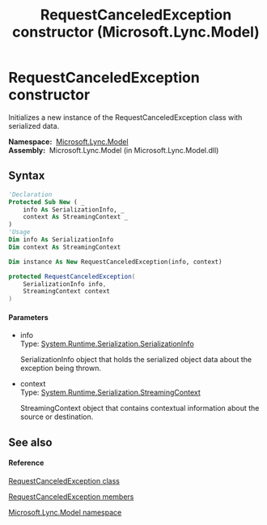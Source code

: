 ﻿---
title: RequestCanceledException constructor  (Microsoft.Lync.Model)
TOCTitle: 'RequestCanceledException constructor '
ms:assetid: M:Microsoft.Lync.Model.RequestCanceledException.#ctor(System.Runtime.Serialization.SerializationInfo,System.Runtime.Serialization.StreamingContext)_DI_3_UC_OCS14MrefLyncWPF
ms:mtpsurl: https://msdn.microsoft.com/en-us/library/microsoft.lync.model.requestcanceledexception.requestcanceledexception(v=office.15)
ms:contentKeyID: 48591234
ms.date: 07/28/2014
mtps_version: v=office.15
f1_keywords:
- Microsoft.Lync.Model.RequestCanceledException.RequestCanceledException
dev_langs:
- CSharp
- JScript
- VB
- other
---

# RequestCanceledException constructor

Initializes a new instance of the RequestCanceledException class with serialized data.

**Namespace:**  [Microsoft.Lync.Model](microsoft-lync-model-namespace_2.md)  
**Assembly:**  Microsoft.Lync.Model (in Microsoft.Lync.Model.dll)

## Syntax

``` vb
'Declaration
Protected Sub New ( _
    info As SerializationInfo, _
    context As StreamingContext _
)
'Usage
Dim info As SerializationInfo
Dim context As StreamingContext

Dim instance As New RequestCanceledException(info, context)
```

``` csharp
protected RequestCanceledException(
    SerializationInfo info,
    StreamingContext context
)
```

#### Parameters

  - info  
    Type: [System.Runtime.Serialization.SerializationInfo](http://msdn2.microsoft.com/en-us/library/a9b6042e)  
    
    SerializationInfo object that holds the serialized object data about the exception being thrown.

<!-- end list -->

  - context  
    Type: [System.Runtime.Serialization.StreamingContext](http://msdn2.microsoft.com/en-us/library/t16abws5)  
    
    StreamingContext object that contains contextual information about the source or destination.

## See also

#### Reference

[RequestCanceledException class](requestcanceledexception-class-microsoft-lync-model_2.md)

[RequestCanceledException members](requestcanceledexception-members-microsoft-lync-model_2.md)

[Microsoft.Lync.Model namespace](microsoft-lync-model-namespace_2.md)

